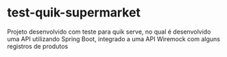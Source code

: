 # test-quik-supermarket
Projeto desenvolvido com teste para quik serve, no qual é desenvolvido uma API utilizando Spring Boot, integrado a uma API Wiremock com alguns registros de produtos
